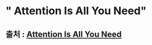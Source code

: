 # " Attention Is All You Need"

## 출처 : [Attention Is All You Need](https://arxiv.org/pdf/1706.03762)

